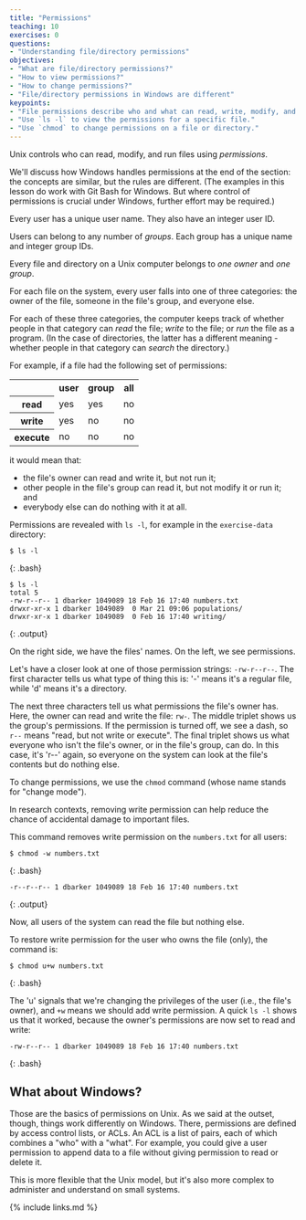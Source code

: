 ```yaml
---
title: "Permissions"
teaching: 10
exercises: 0
questions:
- "Understanding file/directory permissions"
objectives:
- "What are file/directory permissions?"
- "How to view permissions?"
- "How to change permissions?"
- "File/directory permissions in Windows are different"
keypoints:
- "File permissions describe who and what can read, write, modify, and access a file."
- "Use `ls -l` to view the permissions for a specific file." 
- "Use `chmod` to change permissions on a file or directory."
---
```


Unix controls who can read, modify, and run files using *permissions*.

We'll discuss how Windows handles permissions at the end of the section:
the concepts are similar,
but the rules are different. (The examples in this lesson do work with Git Bash for Windows. But where control of permissions is crucial under Windows, further effort may be required.)

Every user has a unique user name. They also have an integer user ID.

Users can belong to any number of *groups*. Each group has a unique name and integer group IDs.

Every file and directory on a Unix computer belongs to *one owner* and *one group*.

For each file on the system,
every user falls into one of three categories:
the owner of the file,
someone in the file's group,
and everyone else.

For each of these three categories,
the computer keeps track of
whether people in that category can *read* the file;
*write* to the file; or *run* the file as a program. (In the case of directories, the latter has a different meaning - whether people in that category can *search* the directory.)

For example, if a file had the following set of permissions:

<table class="table table-striped">
<tr><td></td><th>user</th><th>group</th><th>all</th></tr>
<tr><th>read</th><td>yes</td><td>yes</td><td>no</td></tr>
<tr><th>write</th><td>yes</td><td>no</td><td>no</td></tr>
<tr><th>execute</th><td>no</td><td>no</td><td>no</td></tr>
</table>

it would mean that:

*   the file's owner can read and write it, but not run it;
*   other people in the file's group can read it, but not modify it or run it; and
*   everybody else can do nothing with it at all.

Permissions are revealed with `ls -l`, for example in the `exercise-data` directory:

~~~
$ ls -l
~~~
{: .bash}
~~~
$ ls -l
total 5
-rw-r--r-- 1 dbarker 1049089 18 Feb 16 17:40 numbers.txt
drwxr-xr-x 1 dbarker 1049089  0 Mar 21 09:06 populations/
drwxr-xr-x 1 dbarker 1049089  0 Feb 16 17:40 writing/
~~~
{: .output}

On the right side, we have the files'  names. On the left, we see permissions.

Let's have a closer look at one of those permission strings:
`-rw-r--r--`.
The first character tells us what type of thing this is:
'-' means it's a regular file,
while 'd' means it's a directory.

The next three characters tell us what permissions the file's owner has.
Here, the owner can read and write the file: `rw-`.
The middle triplet shows us the group's permissions.
If the permission is turned off, we see a dash, so `r--` means "read, but not write or execute".
The final triplet shows us what everyone who isn't the file's owner, or in the file's group, can do.
In this case, it's 'r--' again, so everyone on the system can look at the file's contents but do nothing else.

To change permissions, we use the `chmod` command
(whose name stands for "change mode").

In research contexts, removing write permission can help reduce the chance of accidental damage to important files.

This command removes write permission on the `numbers.txt` for all users:

~~~
$ chmod -w numbers.txt
~~~
{: .bash}

~~~
-r--r--r-- 1 dbarker 1049089 18 Feb 16 17:40 numbers.txt
~~~
{: .output}

Now, all users of the system can read the file but nothing else.

To restore write permission for the user who owns the file (only), the command is:

~~~
$ chmod u+w numbers.txt
~~~
{: .bash}

The 'u' signals that we're changing the privileges
of the user (i.e., the file's owner),
and `+w` means we should add write permission.
A quick `ls -l` shows us that it worked,
because the owner's permissions are now set to read and write:

~~~
-rw-r--r-- 1 dbarker 1049089 18 Feb 16 17:40 numbers.txt
~~~
{: .bash}

## What about Windows?

Those are the basics of permissions on Unix.
As we said at the outset, though, things work differently on Windows.
There, permissions are defined by access control lists,
or ACLs.
An ACL is a list of pairs, each of which combines a "who" with a "what".
For example,
you could give a user permission to append data to a file without giving  permission to read or delete it.

This is more flexible that the Unix model,
but it's also more complex to administer and understand on small systems.

{% include links.md %}
